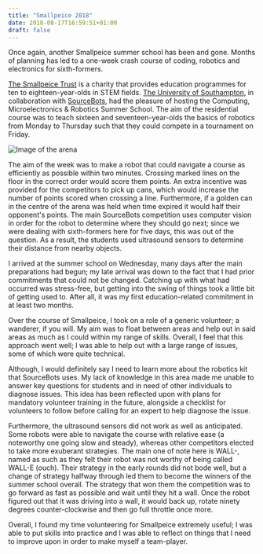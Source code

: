 ```yaml
---
title: "Smallpeice 2018"
date: 2018-08-17T16:59:51+01:00
draft: false
---
```


Once again, another Smallpeice summer school has been and gone. 
Months of planning has led to a one-week crash course of coding, robotics and electronics for sixth-formers.

[The Smallpeice Trust](https://www.smallpeicetrust.org.uk/) is a charity that provides education programmes for ten to eighteen-year-olds in STEM fields. 
[The University of Southampton](https://www.southampton.ac.uk/), in collaboration with [SourceBots](https://sourcebots.co.uk/), had the pleasure of hosting the Computing, Microelectronics & Robotics Summer School. 
The aim of the residential course was to teach sixteen and seventeen-year-olds the basics of robotics from Monday to Thursday such that they could compete in a tournament on Friday.

![Image of the arena][arena]

The aim of the week was to make a robot that could navigate a course as efficiently as possible within two minutes. 
Crossing marked lines on the floor in the correct order would score them points.
An extra incentive was provided for the competitors to pick up cans, which would increase the number of points scored when crossing a line.
Furthermore, if a golden can in the centre of the arena was held when time expired it would half their opponent's points.
The main SourceBots competition uses computer vision in order for the robot to determine where they should go next; since we were dealing with sixth-formers here for five days, this was out of the question. 
As a result, the students used ultrasound sensors to determine their distance from nearby objects.

I arrived at the summer school on Wednesday, many days after the main preparations had begun; 
my late arrival was down to the fact that I had prior commitments that could not be changed. 
Catching up with what had occurred was stress-free, but getting into the swing of things took a little bit of getting used to. 
After all, it was my first education-related commitment in at least two months.

Over the course of Smallpeice, I took on a role of a generic volunteer; a wanderer, if you will. 
My aim was to float between areas and help out in said areas as much as I could within my range of skills. 
Overall, I feel that this approach went well; I was able to help out with a large range of issues, some of which were quite technical. 

Although, I would definitely say I need to learn more about the robotics kit that SourceBots uses. 
My lack of knowledge in this area made me unable to answer key questions for students and in need of other individuals to diagnose issues. 
This idea has been reflected upon with plans for mandatory volunteer training in the future, alongside a checklist for volunteers to follow before calling for an expert to help diagnose the issue.

Furthermore, the ultrasound sensors did not work as well as anticipated. Some robots were able to navigate the course with relative ease (a noteworthy one going slow and steady), whereas other competitors elected to take more exuberant strategies.
The main one of note here is WALL-, named as such as they felt their robot was not worthy of being called WALL-E (ouch). 
Their strategy in the early rounds did not bode well, but a change of strategy halfway through led them to become the winners of the summer school overall. The strategy that won them the competition was to go forward as fast as possible and wait until they hit a wall. 
Once the robot figured out that it was driving into a wall, it would back up, rotate ninety degrees counter-clockwise and then go full throttle once more.

Overall, I found my time volunteering for Smallpeice extremely useful; I was able to put skills into practice and I was able to reflect on things that I need to improve upon in order to make myself a team-player.

[arena]: /img/arena.jpg 
